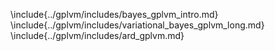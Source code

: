 \include{../gplvm/includes/bayes_gplvm_intro.md}
\include{../gplvm/includes/variational_bayes_gplvm_long.md}
\include{../gplvm/includes/ard_gplvm.md}
